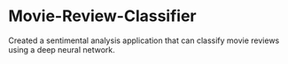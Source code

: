 # Movie-Review-Classifier
Created a sentimental analysis application that can classify movie reviews using a deep neural network.
